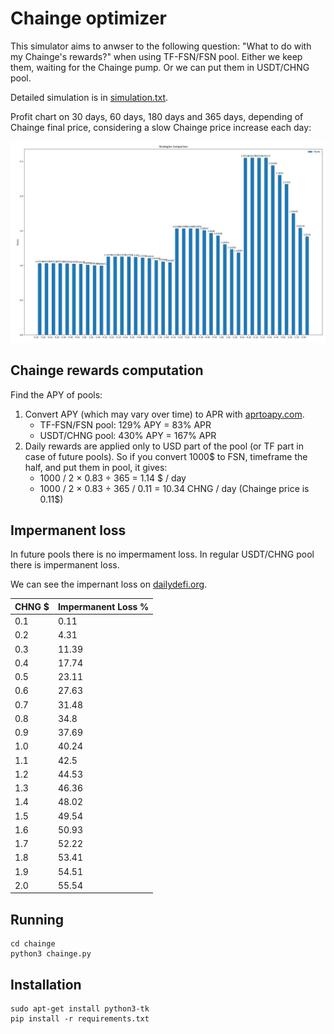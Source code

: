 # Chainge optimizer

This simulator aims to anwser to the following question: "What to do with my Chainge's rewards?" when using TF-FSN/FSN pool.
Either we keep them, waiting for the Chainge pump.
Or we can put them in USDT/CHNG pool.

Detailed simulation is in [simulation.txt](https://raw.githubusercontent.com/frossigneux/chainge-optimizer/master/output/simulation.txt).

Profit chart on 30 days, 60 days, 180 days and 365 days, depending of Chainge final price, considering a slow Chainge price increase each day:

![Profit resuts!](https://raw.githubusercontent.com/frossigneux/chainge-optimizer/master/output/figure.png "Profit")


## Chainge rewards computation

Find the APY of pools:

1. Convert APY (which may vary over time) to APR with [aprtoapy.com](https://www.aprtoapy.com/).
    - TF-FSN/FSN pool: 129% APY = 83% APR
    - USDT/CHNG pool:  430% APY = 167% APR
2. Daily rewards are applied only to USD part of the pool (or TF part in case of future pools). So if you convert 1000$ to FSN, timeframe the half, and put them in pool, it gives:
    - 1000 / 2 × 0.83 ÷ 365 = 1.14 $ / day
    - 1000 / 2 × 0.83 ÷ 365 / 0.11 = 10.34 CHNG / day (Chainge price is 0.11$)


## Impermanent loss

In future pools there is no impermament loss.
In regular USDT/CHNG pool there is impermanent loss.

We can see the impernant loss on [dailydefi.org](https://dailydefi.org/tools/impermanent-loss-calculator/).


|  CHNG $ |  Impermanent Loss % |
|---------|---------------------|
|  0.1    |  0.11               |
|  0.2    |  4.31               |
|  0.3    |  11.39              |
|  0.4    |  17.74              |
|  0.5    |  23.11              |
|  0.6    |  27.63              |
|  0.7    |  31.48              |
|  0.8    |  34.8               |
|  0.9    |  37.69              |
|  1.0    |  40.24              |
|  1.1    |  42.5               |
|  1.2    |  44.53              |
|  1.3    |  46.36              |
|  1.4    |  48.02              |
|  1.5    |  49.54              |
|  1.6    |  50.93              |
|  1.7    |  52.22              |
|  1.8    |  53.41              |
|  1.9    |  54.51              |
|  2.0    |  55.54              |


## Running

    cd chainge
    python3 chainge.py


## Installation

    sudo apt-get install python3-tk
    pip install -r requirements.txt
